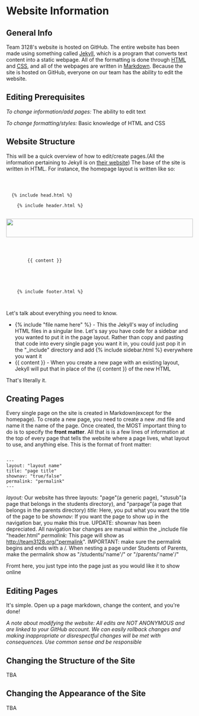 # Website Information
## General Info
Team 3128's website is hosted on GitHub. The entire website has been made using something called [Jekyll]("https://jekyllrb.com/"), which is a program that converts text content into a static webpage. All of the formatting is done through [HTML]("http://www.w3schools.com/html/default.asp") and [CSS]("http://www.w3schools.com/css/default.asp"), and all of the webpages are written in [Markdown]("https://daringfireball.net/projects/markdown/"). Because the site is hosted on GitHub, everyone on our team has the ability to edit the website.

## Editing Prerequisites
*To change information/add pages:* The ability to edit text

*To change formatting/styles:* Basic knowledge of HTML and CSS

## Website Structure
This will be a quick overview of how to edit/create pages.(All the information pertaining to Jekyll is on [their website]("https://jekyllrb.com/")) The base of the site is written in HTML. For instance, the homepage layout is written like so:

<pre><code>
<!DOCTYPE html>
<html>
  {% include head.html %}
  <body>
    {% include header.html %}
    
    <img src="/resources/home_image.jpeg" height="50px" width="100%"></img>
    <div class="page-content">
      <div class="wrapper">
        {{ content }}
      </div>
    </div>
    
    {% include footer.html %}
  </body>
</html>
</pre></code>

Let's talk about everything you need to know.
 - {% include "file name here" %} - This the Jekyll's way of including HTML files in a singular line. Let's say you have code for a sidebar and you wanted to put it in the page layout. Rather than copy and pasting that code into every single page you want it in, you could just pop it in the "_include" directory and add {% include sidebar.html %} everywhere you want it
 - {{ content }} - When you create a new page with an existing layout, Jekyll will put that in place of the {{ content }} of the new HTML
 
 That's literally it.
 
## Creating Pages
Every single page on the site is created in Markdown(except for the homepage). To create a new page, you need to create a new .md file and name it the name of the page. Once created, the MOST important thing to do is to specify the **front matter**. All that is is a few lines of information at the top of every page that tells the website where a page lives, what layout to use, and anything else. This is the format of front matter:
<pre><code>
---
layout: "layout name"
title: "page title"
shownav: "true/false"
permalink: "permalink"
---
</pre></code>

*layout:* Our website has three layouts: "page"(a generic page), "stusub"(a page that belongs in the students directory), and "parpage"(a page that belongs in the parents directory)
*title:* Here, you put what you want the title of the page to be
*shownav:* If you want the page to show up in the navigation bar, you make this true.
UPDATE: shownav has been depreciated. All navigation bar changes are manual within the _include file "header.html"
*permalink:* This page will show as http://team3128.org/"permalink". IMPORTANT: make sure the permalink begins and ends with a /. When nesting a page under Students of Parents, make the permalink show as "/students/'name'/" or "/parents/'name'/"

Fromt here, you just  type into the page just as you would like it to show online

## Editing Pages
It's simple. Open up a page markdown, change the content, and you're done!

*A note about modifying the website: All edits are NOT ANONYMOUS and are linked to your GitHub account. We can easily rollback changes and making inappropriate or disrespectful changes will be met with consequences. Use common sense and be responsible*

## Changing the Structure of the Site
TBA

## Changing the Appearance of the Site
TBA
